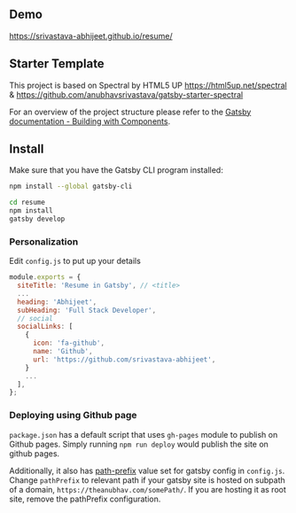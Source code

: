 ## Demo 

https://srivastava-abhijeet.github.io/resume/


## Starter Template

This project is based on Spectral by HTML5 UP https://html5up.net/spectral & https://github.com/anubhavsrivastava/gatsby-starter-spectral

For an overview of the project structure please refer to the [Gatsby documentation - Building with Components](https://www.gatsbyjs.org/docs/building-with-components/).

## Install

Make sure that you have the Gatsby CLI program installed:

```sh
npm install --global gatsby-cli
```

```sh
cd resume
npm install
gatsby develop
```

### Personalization

Edit `config.js` to put up your details

```javascript
module.exports = {
  siteTitle: 'Resume in Gatsby', // <title>
  ...
  heading: 'Abhijeet',
  subHeading: 'Full Stack Developer',
  // social
  socialLinks: [
    {
      icon: 'fa-github',
      name: 'Github',
      url: 'https://github.com/srivastava-abhijeet',
    }
    ...
  ],
};

```

### Deploying using Github page

`package.json` has a default script that uses `gh-pages` module to publish on Github pages. Simply running `npm run deploy` would publish the site on github pages.

Additionally, it also has [path-prefix](https://www.gatsbyjs.org/docs/path-prefix/) value set for gatsby config in `config.js`. Change `pathPrefix` to relevant path if your gatsby site is hosted on subpath of a domain, `https://theanubhav.com/somePath/`. If you are hosting it as root site, remove the pathPrefix configuration.


